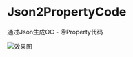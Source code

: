 # Json2PropertyCode
通过Json生成OC - @Property代码

![效果图](https://raw.githubusercontent.com/xiaoxm/Json2PropertyCode/master/Json2PropertyCode.gif)

